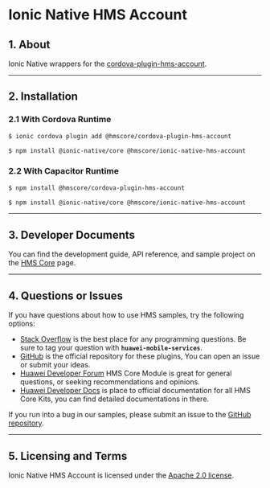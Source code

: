 # Ionic Native HMS Account

## 1. About

Ionic Native wrappers for the [cordova-plugin-hms-account](https://www.npmjs.com/package/@hmscore/cordova-plugin-hms-account).

---

## 2. Installation

### 2.1 With Cordova Runtime

```bash
$ ionic cordova plugin add @hmscore/cordova-plugin-hms-account
```

```bash
$ npm install @ionic-native/core @hmscore/ionic-native-hms-account
```

### 2.2 With Capacitor Runtime

```bash
$ npm install @hmscore/cordova-plugin-hms-account
```

```bash
$ npm install @ionic-native/core @hmscore/ionic-native-hms-account
```

---

## 3. Developer Documents

You can find the development guide, API reference, and sample project on the [HMS Core](https://developer.huawei.com/consumer/en/doc/overview/HMS-Core-Plugin) page.

---

## 4. Questions or Issues

If you have questions about how to use HMS samples, try the following options:

- [Stack Overflow](https://stackoverflow.com/questions/tagged/huawei-mobile-services) is the best place for any programming questions. Be sure to tag your question with **`huawei-mobile-services`**.
- [GitHub](https://github.com/HMS-Core/hms-cordova-plugin) is the official repository for these plugins, You can open an issue or submit your ideas.
- [Huawei Developer Forum](https://forums.developer.huawei.com/forumPortal/en/home?fid=0101187876626530001) HMS Core Module is great for general questions, or seeking recommendations and opinions.
- [Huawei Developer Docs](https://developer.huawei.com/consumer/en/doc/overview/HMS-Core-Plugin) is place to official documentation for all HMS Core Kits, you can find detailed documentations in there.

If you run into a bug in our samples, please submit an issue to the [GitHub repository](https://github.com/HMS-Core/hms-cordova-plugin).

---

## 5. Licensing and Terms

Ionic Native HMS Account is licensed under the [Apache 2.0 license](LICENSE).
